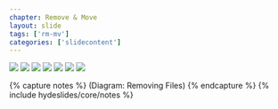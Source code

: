 ```yaml
---
chapter: Remove & Move
layout: slide
tags: ['rm-mv']
categories: ['slidecontent']
---
```


<div class="diagram-group">
	<img class="diagram" src="assets/diagrams/tracking-01.png">
	<img class="diagram fragment" src="assets/diagrams/tracking-02.png">
	<img class="diagram fragment" src="assets/diagrams/tracking-03.png">
	<img class="diagram fragment" src="assets/diagrams/tracking-04.png">
	<img class="diagram fragment" src="assets/diagrams/tracking-05.png">
	<img class="diagram fragment" src="assets/diagrams/tracking-06.png">
	<img class="diagram fragment" src="assets/diagrams/tracking-07.png">
</div>

{% capture notes %}
(Diagram: Removing Files)
{% endcapture %}
{% include hydeslides/core/notes %}
